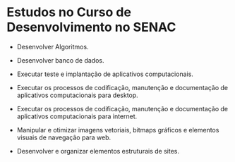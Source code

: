 # Estudos no Curso de Desenvolvimento no SENAC

- Desenvolver Algoritmos.

- Desenvolver banco de dados.

- Executar teste e implantação de aplicativos computacionais.

- Executar os processos de codificação, manutenção e documentação de aplicativos computacionais para desktop.

- Executar os processos de codificação, manutenção e documentação de aplicativos computacionais para internet.

- Manipular e otimizar imagens vetoriais, bitmaps gráficos e elementos visuais de navegação para web.

- Desenvolver e organizar elementos estruturais de sites.